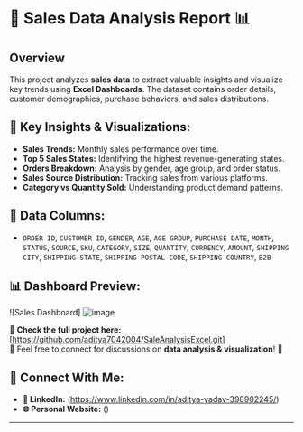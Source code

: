 # 🛒 Sales Data Analysis Report 📊

## Overview
This project analyzes **sales data** to extract valuable insights and visualize key trends using **Excel Dashboards**. The dataset contains order details, customer demographics, purchase behaviors, and sales distributions.

## 🔹 Key Insights & Visualizations:
- **Sales Trends:** Monthly sales performance over time.
- **Top 5 Sales States:** Identifying the highest revenue-generating states.
- **Orders Breakdown:** Analysis by gender, age group, and order status.
- **Sales Source Distribution:** Tracking sales from various platforms.
- **Category vs Quantity Sold:** Understanding product demand patterns.

## 📂 Data Columns:
- `ORDER ID`, `CUSTOMER ID`, `GENDER`, `AGE`, `AGE GROUP`, `PURCHASE DATE`, `MONTH`, `STATUS`, `SOURCE`, `SKU`, `CATEGORY`, `SIZE`, `QUANTITY`, `CURRENCY`, `AMOUNT`, `SHIPPING CITY`, `SHIPPING STATE`, `SHIPPING POSTAL CODE`, `SHIPPING COUNTRY`, `B2B`

## 📊 Dashboard Preview:
![Sales Dashboard] ![image](https://github.com/user-attachments/assets/bc08d0e3-b1ce-4f57-98ae-d5c2caf6886c)



🔗 **Check the full project here:** [https://github.com/aditya7042004/SaleAnalysisExcel.git]  
📩 Feel free to connect for discussions on **data analysis & visualization**! 🚀  

## 🔗 Connect With Me:
- **📌 LinkedIn:** (https://www.linkedin.com/in/aditya-yadav-398902245/)  
- **🌐 Personal Website:** ()  

---
